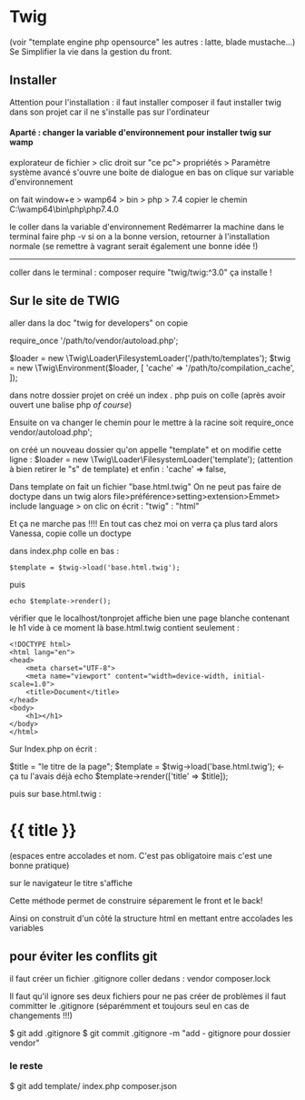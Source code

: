 # Twig 
(voir "template engine php opensource" les autres : latte, blade mustache...)
Se Simplifier la vie dans la gestion du front.

## Installer
Attention pour l'installation :
il faut installer composer
il faut installer twig dans son projet car il ne s'installe pas sur l'ordinateur

#### Aparté : changer la variable d'environnement pour installer twig sur wamp
explorateur de fichier > clic droit sur "ce pc"> propriétés > Paramètre système avancé
s'ouvre une boite de dialogue en bas on clique sur variable d'environnement

on fait window+e > wamp64 > bin > php > 7.4 copier le chemin
C:\wamp64\bin\php\php7.4.0

le coller dans la variable d'environnement
Redémarrer la machine
dans le terminal faire php -v
si on a la bonne version, retourner à l'installation normale
(se remettre à vagrant serait également une bonne idée !)

*****
coller dans le terminal :
composer require "twig/twig:^3.0"
ça installe !

## Sur le site de TWIG
aller dans la doc
"twig for developers"
on copie

require_once '/path/to/vendor/autoload.php';

$loader = new \Twig\Loader\FilesystemLoader('/path/to/templates');
$twig = new \Twig\Environment($loader, [
    'cache' => '/path/to/compilation_cache',
]);

dans notre dossier projet on créé un index . php puis on colle (après avoir ouvert une balise php *of course*)

Ensuite on va changer le chemin pour le mettre à la racine soit 
require_once vendor/autoload.php';

on créé un nouveau dossier qu'on appelle "template" et on modifie cette ligne :
$loader = new \Twig\Loader\FilesystemLoader('template');
(attention à bien retirer le "s" de template)
et enfin :
'cache' => false,

Dans template on fait un fichier "base.html.twig"
On ne peut pas faire de doctype dans un twig alors
file>préférence>setting>extension>Emmet> include language >
on clic
on écrit : "twig" : "html"

Et ça ne marche pas !!!!
En tout cas chez moi
on verra ça plus tard alors Vanessa, copie colle un doctype

dans index.php colle en bas :
```
$template = $twig->load('base.html.twig');
```

puis
```
echo $template->render();
```

vérifier que le localhost/tonprojet affiche bien une page blanche contenant le h1 vide
à ce moment là base.html.twig contient seulement :
```
<!DOCTYPE html>
<html lang="en">
<head>
    <meta charset="UTF-8">
    <meta name="viewport" content="width=device-width, initial-scale=1.0">
    <title>Document</title>
</head>
<body>
    <h1></h1>
</body>
</html>
```

Sur Index.php on écrit :

$title = "le titre de la page";
$template = $twig->load('base.html.twig'); <- ça tu l'avais déjà
echo $template->render(['title' => $title]);

puis sur base.html.twig :
  <h1>{{ title }}</h1>
  (espaces entre accolades et nom. C'est pas obligatoire mais c'est une bonne pratique)

sur le navigateur le titre s'affiche

Cette méthode permet de construire séparement le front et le back!

Ainsi on construit d'un côté la structure html en mettant entre accolades les variables

## pour éviter les conflits git
il faut créer un fichier .gitignore
coller dedans :
vendor
composer.lock

Il faut qu'il ignore ses deux fichiers pour ne pas créer de problèmes
il faut committer le .gitignore
(séparémment et toujours seul en cas de changements !!!)

$ git add .gitignore
$ git commit .gitignore -m "add - gitignore pour dossier vendor"

### le reste 
$ git add template/ index.php composer.json 
